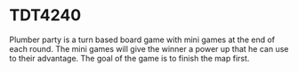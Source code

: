 # TDT4240

Plumber party is a turn based board game with mini games at the end of each round. The mini games will give the winner a power up that he can use to their advantage. The goal of the game is to finish the map first.
